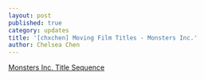 ```yaml
---
layout: post
published: true
category: updates
title: '[chxchen] Moving Film Titles - Monsters Inc.'
author: Chelsea Chen
---
```

[Monsters Inc. Title Sequence](https://www.youtube.com/watch?v=FCfv5P8GXU4)